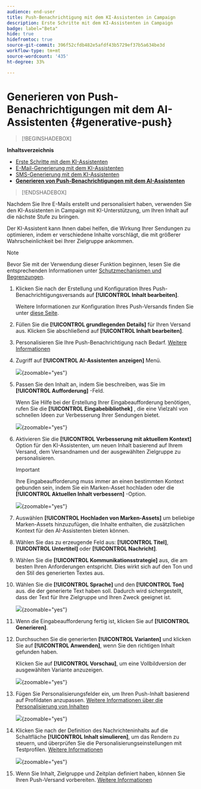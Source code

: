 ```yaml
---
audience: end-user
title: Push-Benachrichtigung mit dem KI-Assistenten in Campaign
description: Erste Schritte mit dem KI-Assistenten in Campaign
badge: label="Beta"
hide: true
hidefromtoc: true
source-git-commit: 396f52cfdb482e5afdf43b5729ef37b5a634be3d
workflow-type: tm+mt
source-wordcount: '435'
ht-degree: 33%

---
```


# Generieren von Push-Benachrichtigungen mit dem AI-Assistenten {#generative-push}

>[!BEGINSHADEBOX]

**Inhaltsverzeichnis**

* [Erste Schritte mit dem KI-Assistenten](generative-gs.md)
* [E-Mail-Generierung mit dem KI-Assistenten](generative-content.md)
* [SMS-Generierung mit dem KI-Assistenten](generative-sms.md)
* **[Generieren von Push-Benachrichtigungen mit dem AI-Assistenten](generative-push.md)**

>[!ENDSHADEBOX]

Nachdem Sie Ihre E-Mails erstellt und personalisiert haben, verwenden Sie den KI-Assistenten in Campaign mit KI-Unterstützung, um Ihren Inhalt auf die nächste Stufe zu bringen.

Der KI-Assistent kann Ihnen dabei helfen, die Wirkung Ihrer Sendungen zu optimieren, indem er verschiedene Inhalte vorschlägt, die mit größerer Wahrscheinlichkeit bei Ihrer Zielgruppe ankommen.

>[!NOTE]
>
>Bevor Sie mit der Verwendung dieser Funktion beginnen, lesen Sie die entsprechenden Informationen unter [Schutzmechanismen und Begrenzungen](generative-gs.md#guardrails-and-limitations).

1. Klicken Sie nach der Erstellung und Konfiguration Ihres Push-Benachrichtigungsversands auf **[!UICONTROL Inhalt bearbeiten]**.

   Weitere Informationen zur Konfiguration Ihres Push-Versands finden Sie unter [diese Seite](../push/create-push.md).

1. Füllen Sie die **[!UICONTROL grundlegenden Details]** für Ihren Versand aus. Klicken Sie abschließend auf **[!UICONTROL Inhalt bearbeiten]**.

1. Personalisieren Sie Ihre Push-Benachrichtigung nach Bedarf. [Weitere Informationen](../push/content-push.md)

1. Zugriff auf **[!UICONTROL AI-Assistenten anzeigen]** Menü.

   ![](assets/push-genai-1.png){zoomable=&quot;yes&quot;}

1. Passen Sie den Inhalt an, indem Sie beschreiben, was Sie im **[!UICONTROL Aufforderung]** -Feld.

   Wenn Sie Hilfe bei der Erstellung Ihrer Eingabeaufforderung benötigen, rufen Sie die **[!UICONTROL Eingabebibliothek]** , die eine Vielzahl von schnellen Ideen zur Verbesserung Ihrer Sendungen bietet.

   ![](assets/push-genai-2.png){zoomable=&quot;yes&quot;}

1. Aktivieren Sie die **[!UICONTROL Verbesserung mit aktuellem Kontext]** Option für den KI-Assistenten, um neuen Inhalt basierend auf Ihrem Versand, dem Versandnamen und der ausgewählten Zielgruppe zu personalisieren.

   >[!IMPORTANT]
   >
   > Ihre Eingabeaufforderung muss immer an einen bestimmten Kontext gebunden sein, indem Sie ein Marken-Asset hochladen oder die **[!UICONTROL Aktuellen Inhalt verbessern]** -Option.

   ![](assets/push-genai-3.png){zoomable=&quot;yes&quot;}

1. Auswählen **[!UICONTROL Hochladen von Marken-Assets]** um beliebige Marken-Assets hinzuzufügen, die Inhalte enthalten, die zusätzlichen Kontext für den AI-Assistenten bieten können.

1. Wählen Sie das zu erzeugende Feld aus: **[!UICONTROL Titel]**, **[!UICONTROL Untertitel]** oder **[!UICONTROL Nachricht]**.

1. Wählen Sie die **[!UICONTROL Kommunikationsstrategie]** aus, die am besten Ihren Anforderungen entspricht. Dies wirkt sich auf den Ton und den Stil des generierten Textes aus.

1. Wählen Sie die **[!UICONTROL Sprache]** und den **[!UICONTROL Ton]** aus. die der generierte Text haben soll. Dadurch wird sichergestellt, dass der Text für Ihre Zielgruppe und Ihren Zweck geeignet ist.

   ![](assets/push-genai-4.png){zoomable=&quot;yes&quot;}

1. Wenn die Eingabeaufforderung fertig ist, klicken Sie auf **[!UICONTROL Generieren]**.

1. Durchsuchen Sie die generierten **[!UICONTROL Varianten]** und klicken Sie auf **[!UICONTROL Anwenden]**, wenn Sie den richtigen Inhalt gefunden haben.

   Klicken Sie auf **[!UICONTROL Vorschau]**, um eine Vollbildversion der ausgewählten Variante anzuzeigen.

   ![](assets/push-genai-5.png){zoomable=&quot;yes&quot;}

1. Fügen Sie Personalisierungsfelder ein, um Ihren Push-Inhalt basierend auf Profildaten anzupassen. [Weitere Informationen über die Personalisierung von Inhalten](../personalization/personalize.md)

   ![](assets/push-genai-6.png){zoomable=&quot;yes&quot;}

1. Klicken Sie nach der Definition des Nachrichteninhalts auf die Schaltfläche **[!UICONTROL Inhalt simulieren]**, um das Rendern zu steuern, und überprüfen Sie die Personalisierungseinstellungen mit Testprofilen. [Weitere Informationen](../preview-test/preview-content.md)

   ![](assets/push-genai-7.png){zoomable=&quot;yes&quot;}

1. Wenn Sie Inhalt, Zielgruppe und Zeitplan definiert haben, können Sie Ihren Push-Versand vorbereiten. [Weitere Informationen](../monitor/prepare-send.md)

